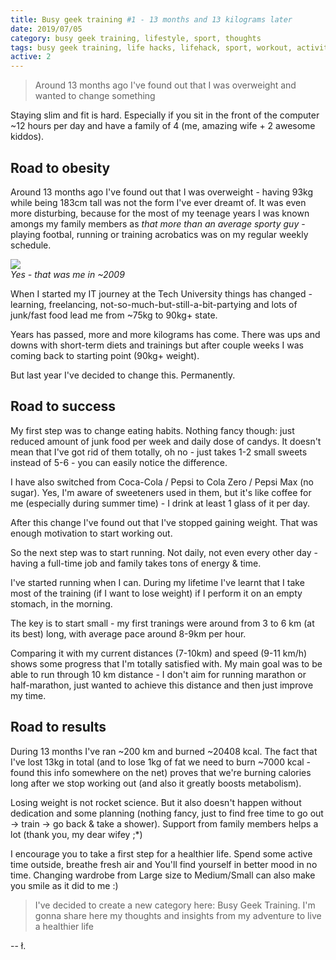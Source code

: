 ```yaml
---
title: Busy geek training #1 - 13 months and 13 kilograms later
date: 2019/07/05
category: busy geek training, lifestyle, sport, thoughts
tags: busy geek training, life hacks, lifehack, sport, workout, activity, working out, lifestyle, geek, geek training
active: 2
---
```


> Around 13 months ago I've found out that I was overweight and wanted to change something

Staying slim and fit is hard. Especially if you sit in the front of the computer ~12 hours per day and have a family of 4 (me, amazing wife + 2 awesome kiddos).

## Road to obesity

Around 13 months ago I've found out that I was overweight - having 93kg while being 183cm tall was not the form I've ever dreamt of. It was even more disturbing, because for the most of my teenage years I was known amongs my family members as *that more than an average sporty guy* - playing footbal, running or training acrobatics was on my regular weekly schedule.

<img src='/static/giphy1.gif'/><br><em>Yes - that was me in ~2009</em>

When I started my IT journey at the Tech University things has changed - learning, freelancing, not-so-much-but-still-a-bit-partying and lots of junk/fast food lead me from ~75kg to 90kg+ state.

Years has passed, more and more kilograms has come. There was ups and downs with short-term diets and trainings but after couple weeks I was coming back to starting point (90kg+ weight).

But last year I've decided to change this. Permanently.

## Road to success

My first step was to change eating habits. Nothing fancy though: just reduced amount of junk food per week and daily dose of candys. It doesn't mean that I've got rid of them totally, oh no - just takes 1-2 small sweets instead of 5-6 - you can easily notice the difference.

I have also switched from Coca-Cola / Pepsi to Cola Zero / Pepsi Max (no sugar). Yes, I'm aware of sweeteners used in them, but it's like coffee for me (especially during summer time) - I drink at least 1 glass of it per day.

After this change I've found out that I've stopped gaining weight. That was enough motivation to start working out.

So the next step was to start running. Not daily, not even every other day - having a full-time job and family takes tons of energy & time.

I've started running when I can. During my lifetime I've learnt that I take most of the training (if I want to lose weight) if I perform it on an empty stomach, in the morning.

The key is to start small - my first tranings were around from 3 to 6 km (at its best) long, with average pace around 8-9km per hour.

Comparing it with my current distances (7-10km) and speed (9-11 km/h) shows some progress that I'm totally satisfied with. My main goal was to be able to run through 10 km distance - I don't aim for running marathon or half-marathon, just wanted to achieve this distance and then just improve my time.

## Road to results

During 13 months I've ran ~200 km and burned ~20408 kcal. The fact that I've lost 13kg in total (and to lose 1kg of fat we need to burn ~7000 kcal - found this info somewhere on the net) proves that we're burning calories long after we stop working out (and also it greatly boosts metabolism).

Losing weight is not rocket science. But it also doesn't happen without dedication and some planning (nothing fancy, just to find free time to go out -> train -> go back & take a shower). Support from family members helps a lot (thank you, my dear wifey ;*)

I encourage you to take a first step for a healthier life. Spend some active time outside, breathe fresh air and You'll find yourself in better mood in no time. Changing wardrobe from Large size to Medium/Small can also make you smile as it did to me :)

> I've decided to create a new category here: Busy Geek Training. I'm gonna share here my thoughts and insights from my adventure to live a healthier life

-- ł.